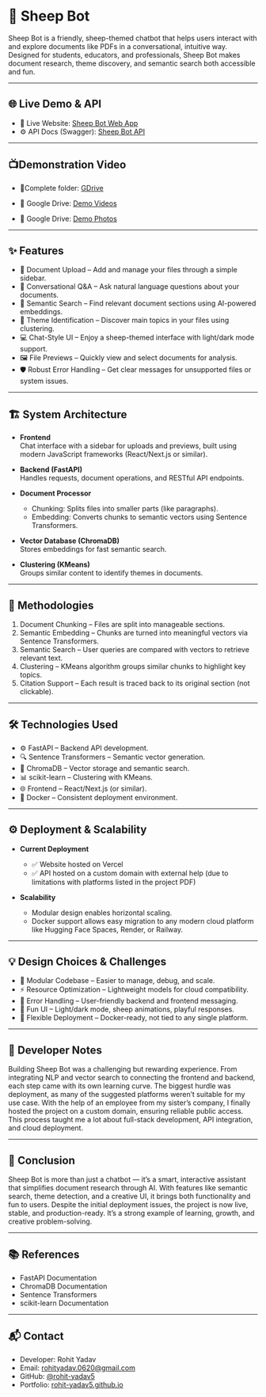 # 🐑 Sheep Bot

Sheep Bot is a friendly, sheep-themed chatbot that helps users interact with and explore documents like PDFs in a conversational, intuitive way. Designed for students, educators, and professionals, Sheep Bot makes document research, theme discovery, and semantic search both accessible and fun.

---

## 🌐 Live Demo & API

- 🔗 Live Website: [Sheep Bot Web App](https://wasserstoff-aiinterntask.vercel.app/)
- ⚙️ API Docs (Swagger): [Sheep Bot API](https://mahindra-bot.biup.ai/docs#/)

---
## 📺Demonstration Video

- 🔗Complete folder: [GDrive](https://drive.google.com/drive/folders/1wmRE1AhAQsZBopTXXE_s2dp81Hb5SBil?usp=share_link)

- 🔗 Google Drive: [Demo Videos](https://drive.google.com/drive/folders/1CFnADz2myb82HCp8jaEbTVe7i5I4aX61?usp=share_link)
- 🔗 Google Drive: [Demo Photos](https://drive.google.com/drive/folders/1VDaE7lynVCuuHKyXLB3pPKdwxJmS9qq9?usp=share_link)

---

## ✨ Features

- 📁 Document Upload – Add and manage your files through a simple sidebar.
- 💬 Conversational Q&A – Ask natural language questions about your documents.
- 🧠 Semantic Search – Find relevant document sections using AI-powered embeddings.
- 📌 Theme Identification – Discover main topics in your files using clustering.
- 💻 Chat-Style UI – Enjoy a sheep-themed interface with light/dark mode support.
- 🖼️ File Previews – Quickly view and select documents for analysis.
- 🛡️ Robust Error Handling – Get clear messages for unsupported files or system issues.

---

## 🏗️ System Architecture

- **Frontend**  
  Chat interface with a sidebar for uploads and previews, built using modern JavaScript frameworks (React/Next.js or similar).

- **Backend (FastAPI)**  
  Handles requests, document operations, and RESTful API endpoints.

- **Document Processor**  
  - Chunking: Splits files into smaller parts (like paragraphs).  
  - Embedding: Converts chunks to semantic vectors using Sentence Transformers.

- **Vector Database (ChromaDB)**  
  Stores embeddings for fast semantic search.

- **Clustering (KMeans)**  
  Groups similar content to identify themes in documents.

---

## 🧠 Methodologies

1. Document Chunking – Files are split into manageable sections.  
2. Semantic Embedding – Chunks are turned into meaningful vectors via Sentence Transformers.  
3. Semantic Search – User queries are compared with vectors to retrieve relevant text.  
4. Clustering – KMeans algorithm groups similar chunks to highlight key topics.  
5. Citation Support – Each result is traced back to its original section (not clickable).

---

## 🛠️ Technologies Used

- ⚙️ FastAPI – Backend API development.  
- 🔍 Sentence Transformers – Semantic vector generation.  
- 🧩 ChromaDB – Vector storage and semantic search.  
- 📊 scikit-learn – Clustering with KMeans.  
- 🌐 Frontend – React/Next.js (or similar).  
- 🐳 Docker – Consistent deployment environment.

---

## ⚙️ Deployment & Scalability

- **Current Deployment**  
  - ✅ Website hosted on Vercel  
  - ✅ API hosted on a custom domain with external help (due to limitations with platforms listed in the project PDF)

- **Scalability**  
  - Modular design enables horizontal scaling.  
  - Docker support allows easy migration to any modern cloud platform like Hugging Face Spaces, Render, or Railway.

---

## 💡 Design Choices & Challenges

- 🔄 Modular Codebase – Easier to manage, debug, and scale.  
- ⚡ Resource Optimization – Lightweight models for cloud compatibility.  
- 🧯 Error Handling – User-friendly backend and frontend messaging.  
- 🎨 Fun UI – Light/dark mode, sheep animations, playful responses.  
- 🚀 Flexible Deployment – Docker-ready, not tied to any single platform.

---

## 📝 Developer Notes

Building Sheep Bot was a challenging but rewarding experience. From integrating NLP and vector search to connecting the frontend and backend, each step came with its own learning curve. The biggest hurdle was deployment, as many of the suggested platforms weren’t suitable for my use case. With the help of an employee from my sister’s company, I finally hosted the project on a custom domain, ensuring reliable public access. This process taught me a lot about full-stack development, API integration, and cloud deployment.

---

## 🎯 Conclusion

Sheep Bot is more than just a chatbot — it’s a smart, interactive assistant that simplifies document research through AI. With features like semantic search, theme detection, and a creative UI, it brings both functionality and fun to users. Despite the initial deployment issues, the project is now live, stable, and production-ready. It’s a strong example of learning, growth, and creative problem-solving.

---

## 📚 References

- FastAPI Documentation  
- ChromaDB Documentation  
- Sentence Transformers  
- scikit-learn Documentation

---

## 📬 Contact

- Developer: Rohit Yadav  
- Email: rohityadav.0620@gmail.com  
- GitHub: [@rohit-yadav5](https://github.com/rohit-yadav5)  
- Portfolio: [rohit-yadav5.github.io](https://rohit-yadav5.github.io)
